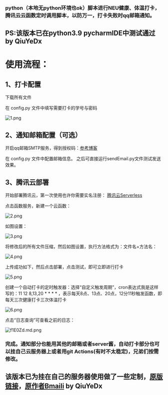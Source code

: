 ### python（本地无python环境也ok）脚本进行NEU健康、体温打卡，腾讯云云函数定时调用脚本，以防万一，打卡失败时qq邮箱通知。

## PS:该版本已在python3.9 pycharmIDE中测试通过 by QiuYeDx

# 使用流程：

## 1、打卡配置
下载所有文件

在 config.py 文件中填写需要打卡的学号与密码

![1.png](https://z3.ax1x.com/2021/08/08/f1pyTK.png)
## 2、通知邮箱配置（可选）
开启qq邮箱SMTP服务，得到授权码：[参考博客](https://www.cnblogs.com/Alear/p/11594932.html)

在 config.py 文件中配置邮箱信息。
之后可直接运行sendEmail.py文件测试发送效果。

## 3、腾讯云部署
开始部署腾讯云，第一次使用也许你需要实名注册：
[腾讯云Serverless](https://console.cloud.tencent.com/scf/index)


点击函数服务，新建一个云函数：

![2.png](https://z3.ax1x.com/2021/08/08/f1CFVP.md.png)


如图设置：

![3.png](https://z3.ax1x.com/2021/08/08/f1CxoV.md.png)


将修改后的所有文件压缩，然后如图设置，执行方法格式为：文件名+方法名：

![4.png](https://z3.ax1x.com/2021/08/08/f1PyT0.md.png)


上传成功如下，然后点击部署，点击测试，即可立即进行打卡

![5.png](https://z3.ax1x.com/2021/08/08/f1iWUP.md.png)


创建一个自动打卡的定时触发器：选择“自定义触发周期”，cron表达式我是这样写的：11 12 8,13,20 * * * * ，表示每天8点、13点、20点，12分11秒触发函数，即每天三次健康打卡三次体温打卡

![6.png](https://z3.ax1x.com/2021/08/08/f1kiQg.png)


点击“日志查询”可查看之前的日志：

![f1E0Zd.md.png](https://z3.ax1x.com/2021/08/08/f1E0Zd.md.png)

### 完成。通知部分也能用其他的邮箱或者server酱，自动打卡部分也可以挂自己云服务器上或者用git Actions(有时不太稳定)，兄弟们按需修改。

## 该版本已为挂在自己的服务器使用做了一些定制，[原版链接](https://github.com/Bmaili/NEU_health_daka)，[原作者Bmaili](https://github.com/Bmaili)  by QiuYeDx
